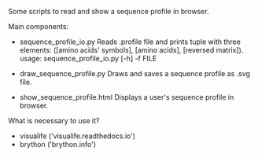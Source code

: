 Some scripts to read and show a sequence profile in browser.

Main components:
- sequence_profile_io.py
      Reads .profile file and prints tuple with three elements: ([amino acids'
      symbols], [amino acids], [reversed matrix]).
      usage: sequence_profile_io.py [-h] -f FILE

- draw_sequence_profile.py
      Draws and saves a sequence profile as .svg file.

- show_sequence_profile.html
      Displays a user's sequence profile in browser.


What is necessary to use it?
- visualife ('visualife.readthedocs.io')
- brython ('brython.info')
